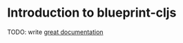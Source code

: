 # Introduction to blueprint-cljs

TODO: write [great documentation](http://jacobian.org/writing/what-to-write/)
